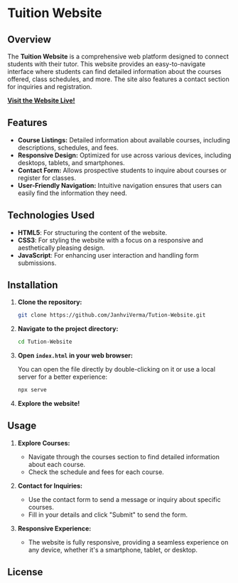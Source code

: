 # Tuition Website

## Overview

The **Tuition Website** is a comprehensive web platform designed to connect students with their tutor. This website provides an easy-to-navigate interface where students can find detailed information about the courses offered, class schedules, and more. The site also features a contact section for inquiries and registration.

**[Visit the Website Live!](https://janhviverma.github.io/Tution-Website/)**

## Features

- **Course Listings:** Detailed information about available courses, including descriptions, schedules, and fees.
- **Responsive Design:** Optimized for use across various devices, including desktops, tablets, and smartphones.
- **Contact Form:** Allows prospective students to inquire about courses or register for classes.
- **User-Friendly Navigation:** Intuitive navigation ensures that users can easily find the information they need.

## Technologies Used

- **HTML5**: For structuring the content of the website.
- **CSS3**: For styling the website with a focus on a responsive and aesthetically pleasing design.
- **JavaScript**: For enhancing user interaction and handling form submissions.

## Installation

1. **Clone the repository:**

   ```bash
   git clone https://github.com/JanhviVerma/Tution-Website.git
   ```

2. **Navigate to the project directory:**

   ```bash
   cd Tution-Website
   ```

3. **Open `index.html` in your web browser:**

   You can open the file directly by double-clicking on it or use a local server for a better experience:

   ```bash
   npx serve
   ```

4. **Explore the website!**

## Usage

1. **Explore Courses:**
   - Navigate through the courses section to find detailed information about each course.
   - Check the schedule and fees for each course.

2. **Contact for Inquiries:**
   - Use the contact form to send a message or inquiry about specific courses.
   - Fill in your details and click "Submit" to send the form.

3. **Responsive Experience:**
   - The website is fully responsive, providing a seamless experience on any device, whether it's a smartphone, tablet, or desktop.

## License

